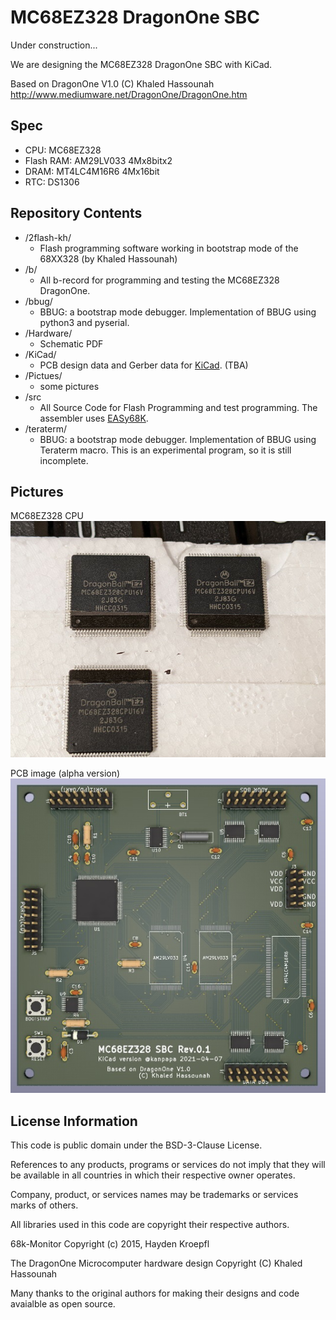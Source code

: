 # MC68EZ328 DragonOne SBC

Under construction...  

We are designing the MC68EZ328 DragonOne SBC with KiCad.

Based on DragonOne V1.0 (C) Khaled Hassounah  
http://www.mediumware.net/DragonOne/DragonOne.htm  

## Spec

* CPU: MC68EZ328
* Flash RAM: AM29LV033 4Mx8bitx2
* DRAM: MT4LC4M16R6 4Mx16bit
* RTC: DS1306

## Repository Contents

* /2flash-kh/
  * Flash programming software working in bootstrap mode of the 68XX328 (by Khaled Hassounah)
* /b/
  * All b-record for programming and testing the MC68EZ328 DragonOne.
* /bbug/
  * BBUG: a bootstrap mode debugger. Implementation of BBUG using python3 and pyserial.
* /Hardware/
  * Schematic PDF
* /KiCad/
  * PCB design data and Gerber data for [KiCad](https://www.kicad.org/). (TBA) 
* /Pictues/
  * some pictures
* /src
  * All Source Code for Flash Programming and test programming. The assembler uses [EASy68K](http://www.easy68k.com/).
* /teraterm/
  * BBUG: a bootstrap mode debugger. Implementation of BBUG using Teraterm macro. This is an experimental program, so it is still incomplete.

## Pictures

MC68EZ328 CPU  
![MC68EZ328 CPU](/Pictures/dragonball_mc68ez328_cpu.jpg)

PCB image (alpha version)  
![PCB image by KiCad](/Pictures/DragonOne_rev01_kicad.jpg)


## License Information

This code is public domain under the BSD-3-Clause License.

References to any products, programs or services do not imply that they will be available in all countries in which their respective owner operates.

Company, product, or services names may be trademarks or services marks of others.

All libraries used in this code are copyright their respective authors.

68k-Monitor Copyright (c) 2015, Hayden Kroepfl

The DragonOne Microcomputer hardware design Copyright (C) Khaled Hassounah

Many thanks to the original authors for making their designs and code avaialble as open source.

